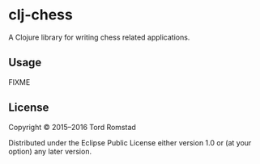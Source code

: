 # clj-chess

A Clojure library for writing chess related applications.

## Usage

FIXME

## License

Copyright © 2015–2016 Tord Romstad

Distributed under the Eclipse Public License either version 1.0 or (at
your option) any later version.
